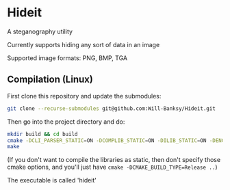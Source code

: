# Hideit

A steganography utility

Currently supports hiding any sort of data in an image

Supported image formats: PNG, BMP, TGA

## Compilation (Linux)

First clone this repository and update the submodules:
```bash
git clone --recurse-submodules git@github.com:Will-Banksy/Hideit.git
```

Then go into the project directory and do:
```bash
mkdir build && cd build
cmake -DCLI_PARSER_STATIC=ON -DCOMPLIB_STATIC=ON -DILIB_STATIC=ON -DENCLIB_STATIC=ON -DCMAKE_BUILD_TYPE=Release ..
make
```

(If you don't want to compile the libraries as static, then don't specify those cmake options, and you'll just have `cmake -DCMAKE_BUILD_TYPE=Release ..`)

The executable is called 'hideit'
